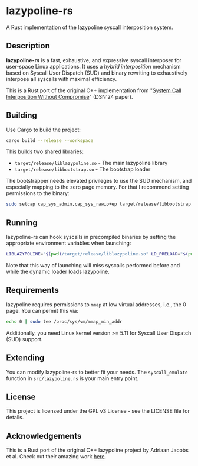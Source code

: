# lazypoline-rs

A Rust implementation of the lazypoline syscall interposition system.

## Description

**lazypoline-rs** is a fast, exhaustive, and expressive syscall interposer for user-space Linux applications. It uses a _hybrid interposition_ mechanism based on Syscall User Dispatch (SUD) and binary rewriting to exhaustively interpose all syscalls with maximal efficiency.

This is a Rust port of the original C++ implementation from "[System Call Interposition Without Compromise](https://adriaanjacobs.github.io/files/dsn24lazypoline.pdf)" (DSN'24 paper).

## Building

Use Cargo to build the project:

```bash
cargo build --release --workspace
```

This builds two shared libraries:

- `target/release/liblazypoline.so` - The main lazypoline library
- `target/release/libbootstrap.so` - The bootstrap loader

The bootstrapper needs elevated privileges to use the SUD mechanism, and especially mapping to the zero page memory. For that I recommend setting permissions to the binary:

```bash
sudo setcap cap_sys_admin,cap_sys_rawio+ep target/release/libbootstrap.so
```

## Running

lazypoline-rs can hook syscalls in precompiled binaries by setting the appropriate environment variables when launching:

```bash
LIBLAZYPOLINE="$(pwd)/target/release/liblazypoline.so" LD_PRELOAD="$(pwd)/target/release/libbootstrap.so" <some binary>
```

Note that this way of launching will miss syscalls performed before and while the dynamic loader loads lazypoline.

## Requirements

lazypoline requires permissions to `mmap` at low virtual addresses, i.e., the 0 page. You can permit this via:

```bash
echo 0 | sudo tee /proc/sys/vm/mmap_min_addr
```

Additionally, you need Linux kernel version >= 5.11 for Syscall User Dispatch (SUD) support.

## Extending

You can modify lazypoline-rs to better fit your needs. The `syscall_emulate` function in `src/lazypoline.rs` is your main entry point.

## License

This project is licensed under the GPL v3 License - see the LICENSE file for details.

## Acknowledgements

This is a Rust port of the original C++ lazypoline project by Adriaan Jacobs et al. Check out their amazing work [here](https://github.com/lazypoline/lazypoline).
